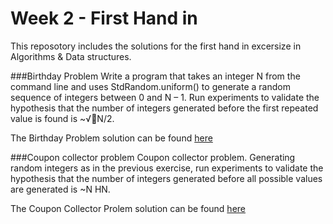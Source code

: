 # Week 2 - First Hand in
This reposotory includes the solutions for the first hand in excersize in Algorithms & Data structures.

###Birthday Problem
Write a program that takes an integer N from the command
line and uses StdRandom.uniform() to generate a random sequence of integers between
0 and N – 1. Run experiments to validate the hypothesis that the number of
integers generated before the first repeated value is found is ~√N/2.

The Birthday Problem solution can be found [here](https://github.com/Ebski/Algorithms/blob/master/Week%202/FirstStudyPointExcersize/FirstStudyPointExcersize/BirthdayProblem.cs)

###Coupon collector problem
Coupon collector problem. Generating random integers as in the previous exercise,
run experiments to validate the hypothesis that the number of integers generated
before all possible values are generated is ~N HN.

The Coupon Collector Prolem solution can be found [here](https://github.com/Ebski/Algorithms/blob/master/Week%202/FirstStudyPointExcersize/FirstStudyPointExcersize/CouponCollecterProblem.cs)
